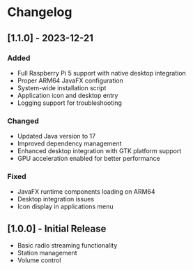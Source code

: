 # Changelog

## [1.1.0] - 2023-12-21

### Added
- Full Raspberry Pi 5 support with native desktop integration
- Proper ARM64 JavaFX configuration
- System-wide installation script
- Application icon and desktop entry
- Logging support for troubleshooting

### Changed
- Updated Java version to 17
- Improved dependency management
- Enhanced desktop integration with GTK platform support
- GPU acceleration enabled for better performance

### Fixed
- JavaFX runtime components loading on ARM64
- Desktop integration issues
- Icon display in applications menu

## [1.0.0] - Initial Release

- Basic radio streaming functionality
- Station management
- Volume control
